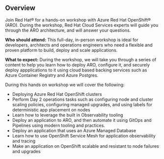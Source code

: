 <!-- ![home-page-image](./assets/images/home-page.png){ align=center } -->

## Overview
Join Red Hat® for a hands-on workshop with Azure Red Hat OpenShift® (ARO). During the workshop, Red Hat Cloud Services experts will guide you through the ARO architecture, and will answer your questions.

**Who should attend:** This full-day, in-person workshop is ideal for developers, architects and operations engineers who need a flexible and proven platform to build, deploy and scale applications.

**What to expect:** During the workshop, we will take you through a series of content to help you learn how to deploy ARO, configure it, and securely deploy appplications to it using cloud based backing services such as Azure Container Registry and Azure Postgres.

During this hands on workshop we will cover the following:

- Deploying Azure Red Hat OpenShift clusters
- Perform Day 2 operations tasks such as configuring node and cluster scaling policies, configuring managed upgrades, and using labels for deterministic app placement on nodes
- Learn how to leverage the built in Observability tooling
- Deploy an application to ARO, and then automate it using GitOps and Pipelines using modern tooling and practices.
- Deploy an application that uses an Azure Managed Database
- Learn how to use OpenShift Service Mesh for application observability and tracing
- Make an application on OpenShift scalable and resistant to node failures and upgrades
